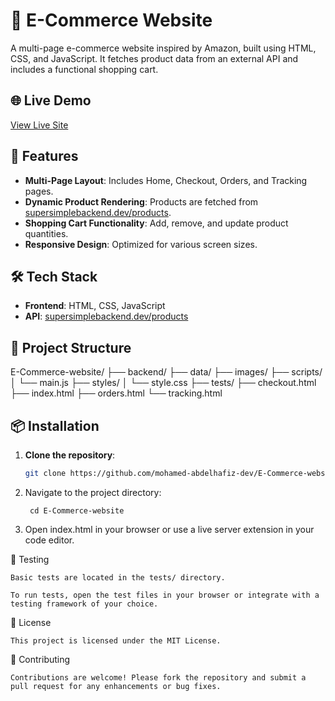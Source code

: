 # 🛒 E-Commerce Website

A multi-page e-commerce website inspired by Amazon, built using HTML, CSS, and JavaScript. It fetches product data from an external API and includes a functional shopping cart.

## 🌐 Live Demo

[View Live Site](https://e-commerce-website-puce-one.vercel.app)

## 🚀 Features

- **Multi-Page Layout**: Includes Home, Checkout, Orders, and Tracking pages.
- **Dynamic Product Rendering**: Products are fetched from [supersimplebackend.dev/products](https://supersimplebackend.dev/products).
- **Shopping Cart Functionality**: Add, remove, and update product quantities.
- **Responsive Design**: Optimized for various screen sizes.

## 🛠 Tech Stack

- **Frontend**: HTML, CSS, JavaScript
- **API**: [supersimplebackend.dev/products](https://supersimplebackend.dev/products)

## 📁 Project Structure

E-Commerce-website/ ├── backend/ ├── data/ ├── images/ ├── scripts/ │ └── main.js ├── styles/ │ └── style.css ├── tests/ ├── checkout.html ├── index.html ├── orders.html └── tracking.html

## 📦 Installation

1. **Clone the repository**:
   ```bash
   git clone https://github.com/mohamed-abdelhafiz-dev/E-Commerce-website.git

2. Navigate to the project directory:

        cd E-Commerce-website
        
        
3. Open index.html in your browser or use a live server extension in your code editor.


🧪 Testing
  
    Basic tests are located in the tests/ directory.
  
    To run tests, open the test files in your browser or integrate with a testing framework of your choice.

📜 License

    This project is licensed under the MIT License.

🤝 Contributing

    Contributions are welcome! Please fork the repository and submit a pull request for any enhancements or bug fixes.

